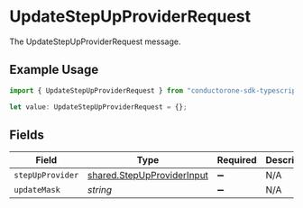 # UpdateStepUpProviderRequest

The UpdateStepUpProviderRequest message.

## Example Usage

```typescript
import { UpdateStepUpProviderRequest } from "conductorone-sdk-typescript/sdk/models/shared";

let value: UpdateStepUpProviderRequest = {};
```

## Fields

| Field                                                                           | Type                                                                            | Required                                                                        | Description                                                                     |
| ------------------------------------------------------------------------------- | ------------------------------------------------------------------------------- | ------------------------------------------------------------------------------- | ------------------------------------------------------------------------------- |
| `stepUpProvider`                                                                | [shared.StepUpProviderInput](../../../sdk/models/shared/stepupproviderinput.md) | :heavy_minus_sign:                                                              | N/A                                                                             |
| `updateMask`                                                                    | *string*                                                                        | :heavy_minus_sign:                                                              | N/A                                                                             |